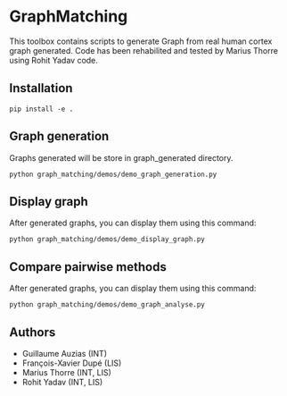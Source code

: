 # GraphMatching

This toolbox contains scripts to generate Graph from real human cortex graph generated.
Code has been rehabilited and tested by Marius Thorre using Rohit Yadav code.

## Installation
```shell
pip install -e .
```

## Graph generation
Graphs generated will be store in graph_generated directory.
```shell
python graph_matching/demos/demo_graph_generation.py
```

## Display graph
After generated graphs, you can display them using this command:
```shell
python graph_matching/demos/demo_display_graph.py
```

## Compare pairwise methods
After generated graphs, you can display them using this command:
```shell
python graph_matching/demos/demo_graph_analyse.py
```

## Authors
- Guillaume Auzias (INT)
- François-Xavier Dupé (LIS)
- Marius Thorre (INT, LIS)
- Rohit Yadav (INT, LIS)